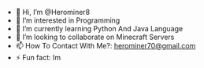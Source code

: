 - 👋 Hi, I’m @Herominer8
- 👀 I’m interested in  Programming
- 🌱 I’m currently learning Python And Java Language
- 💞️ I’m looking to collaborate on Minecraft Servers
- 📫 How To Contact With Me?: herominer70@gmail.com
- ⚡ Fun fact: Im 

<!---
Herominer8/Herominer8 is a ✨ special ✨ repository because its `README.md` (this file) appears on your GitHub profile.
You can click the Preview link to take a look at your changes.
--->
